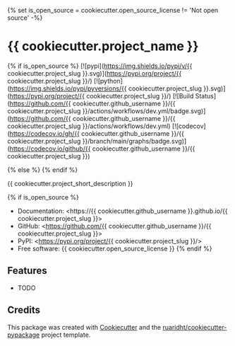 {% set is_open_source = cookiecutter.open_source_license != 'Not open source' -%}
# {{ cookiecutter.project_name }}

{% if is_open_source %}
[![pypi](https://img.shields.io/pypi/v/{{ cookiecutter.project_slug }}.svg)](https://pypi.org/project/{{ cookiecutter.project_slug }}/)
[![python](https://img.shields.io/pypi/pyversions/{{ cookiecutter.project_slug }}.svg)](https://pypi.org/project/{{ cookiecutter.project_slug }}/)
[![Build Status](https://github.com/{{ cookiecutter.github_username }}/{{ cookiecutter.project_slug }}/actions/workflows/dev.yml/badge.svg)](https://github.com/{{ cookiecutter.github_username }}/{{ cookiecutter.project_slug }}/actions/workflows/dev.yml)
[![codecov](https://codecov.io/gh/{{ cookiecutter.github_username }}/{{ cookiecutter.project_slug }}/branch/main/graphs/badge.svg)](https://codecov.io/github/{{ cookiecutter.github_username }}/{{ cookiecutter.project_slug }})

{% else %}
{% endif %}

{{ cookiecutter.project_short_description }}

{% if is_open_source %}
* Documentation: <https://{{ cookiecutter.github_username }}.github.io/{{ cookiecutter.project_slug }}>
* GitHub: <https://github.com/{{ cookiecutter.github_username }}/{{ cookiecutter.project_slug }}>
* PyPI: <https://pypi.org/project/{{ cookiecutter.project_slug }}/>
* Free software: {{ cookiecutter.open_source_license }}
{% endif %}

## Features

* TODO

## Credits

This package was created with [Cookiecutter](https://github.com/ruaridht/cookiecutter) and the [ruaridht/cookiecutter-pypackage](https://github.com/ruaridht/cookiecutter-pypackage) project template.

